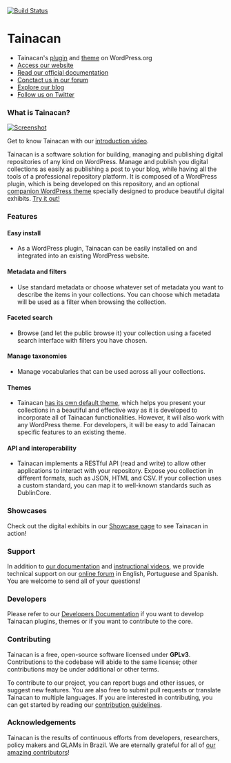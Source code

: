 [![Build Status](https://travis-ci.org/tainacan/tainacan.svg?branch=develop)](https://travis-ci.org/tainacan/tainacan)

# Tainacan

- Tainacan's [plugin](https://wordpress.org/plugins/tainacan/) and [theme](https://wordpress.org/themes/tainacan-interface/) on WordPress.org
- [Access our website](http://tainacan.org)
- [Read our official documentation](https://wiki.tainacan.org/)
- [Conctact us in our forum](https://tainacan.discourse.group/)
- [Explore our blog](http://tainacan.org/blog/)
- [Follow us on Twitter](https://twitter.com/tainacan_l3p)

### What is Tainacan?

[![Screenshot](https://user-images.githubusercontent.com/29989176/54926885-f8cf5b80-4eef-11e9-870f-92b264f13dea.gif)][youtube_demo]

[youtube_demo]: https://www.youtube.com/watch?v=6q42dlcwW5g

Get to know Tainacan with our [introduction video](https://www.youtube.com/watch?v=6q42dlcwW5g).

Tainacan is a software solution for building, managing and publishing digital repositories of any kind on WordPress. Manage and publish you digital collections as easily as publishing a post to your blog, while having all the tools of a professional repository platform. It is composed of a WordPress plugin, which is being developed on this repository, and an optional [companion WordPress theme](https://github.com/tainacan/tainacan-theme) specially designed to produce beautiful digital exhibits. [Try it out!](http://demo.tainacan.org/)

### Features

#### Easy install

- As a WordPress plugin, Tainacan can be easily installed on and integrated into an existing WordPress website.

#### Metadata and filters

- Use standard metadata or choose whatever set of metadata you want to describe the items in your collections. You can choose which metadata will be used as a filter when browsing the collection.

#### Faceted search

- Browse (and let the public browse it) your collection using a faceted search interface with filters you have chosen.

#### Manage taxonomies

- Manage vocabularies that can be used across all your collections.

#### Themes

- Tainacan [has its own default theme](https://wordpress.org/themes/tainacan-interface/), which helps you present your collections in a beautiful and effective way as it is developed to incorporate all of Tainacan functionalities. However, it will also work with any WordPress theme. For developers, it will be easy to add Tainacan specific features to an existing theme.

#### API and interoperability

- Tainacan implements a RESTful API (read and write) to allow other applications to interact with your repository. Expose you collection in different formats, such as JSON, HTML and CSV. If your collection uses a custom standard, you can map it to well-known standards such as DublinCore.

### Showcases

Check out the digital exhibits in our [Showcase page](https://tainacan.org/en/tainacan-showcase/) to see Tainacan in action!

### Support

In addition to [our documentation](https://wiki.tainacan.org/) and [instructional videos](https://youtu.be/oEl9bWe_rWI), we provide technical support on our [online forum](https://tainacan.discourse.group) in English, Portuguese and Spanish. You are welcome to send all of your questions!

### Developers

Please refer to our [Developers Documentation](https://tainacan.github.io/tainacan-wiki/#/dev/) if you want to develop Tainacan plugins, themes or if you want to contribute to the core.

### Contributing

Tainacan is a free, open-source software licensed under **GPLv3**. Contributions to the codebase will abide to the same license; other contributions may be under additional or other terms.

To contribute to our project, you can report bugs and other issues, or suggest new features. You are also free to submit pull requests or translate Tainacan to multiple languages. If you are interested in contributing, you can get started by reading our [contribution guidelines](https://tainacan.github.io/tainacan-wiki/#/dev/CONTRIBUTING).

### Acknowledgements

Tainacan is the results of continuous efforts from developers, researchers, policy makers and GLAMs in Brazil. We are eternally grateful for all of [our amazing contributors](https://github.com/tainacan/tainacan/graphs/contributors)!
